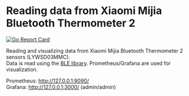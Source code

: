 # Reading data from Xiaomi Mijia Bluetooth Thermometer 2

[![Go Report Card](https://goreportcard.com/badge/github.com/avbar/mitemp)](https://goreportcard.com/report/github.com/avbar/mitemp)

Reading and visualizing data from Xiaomi Mijia Bluetooth Thermometer 2 sensors (LYWSD03MMC).  
Data is read using the [BLE library](https://github.com/go-ble/ble). Prometheus/Grafana are used for visualization.

Prometheus: http://127.0.0.1:9090/  
Grafana: http://127.0.0.1:3000/ (admin/admin)